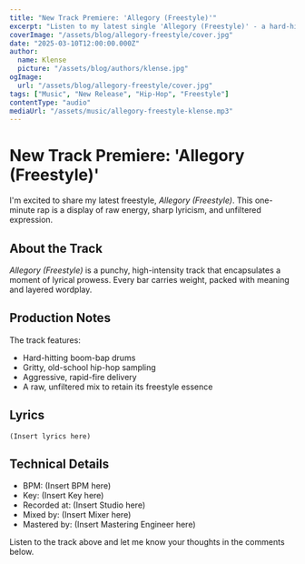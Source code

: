 ```yaml
---
title: "New Track Premiere: 'Allegory (Freestyle)'"
excerpt: "Listen to my latest single 'Allegory (Freestyle)' - a hard-hitting one-minute rap that delivers sharp lyricism and energy."
coverImage: "/assets/blog/allegory-freestyle/cover.jpg"
date: "2025-03-10T12:00:00.000Z"
author:
  name: Klense
  picture: "/assets/blog/authors/klense.jpg"
ogImage:
  url: "/assets/blog/allegory-freestyle/cover.jpg"
tags: ["Music", "New Release", "Hip-Hop", "Freestyle"]
contentType: "audio"
mediaUrl: "/assets/music/allegory-freestyle-klense.mp3"
---
```


# New Track Premiere: 'Allegory (Freestyle)'

I'm excited to share my latest freestyle, *Allegory (Freestyle)*. This one-minute rap is a display of raw energy, sharp lyricism, and unfiltered expression.

## About the Track

*Allegory (Freestyle)* is a punchy, high-intensity track that encapsulates a moment of lyrical prowess. Every bar carries weight, packed with meaning and layered wordplay.

## Production Notes

The track features:
- Hard-hitting boom-bap drums
- Gritty, old-school hip-hop sampling
- Aggressive, rapid-fire delivery
- A raw, unfiltered mix to retain its freestyle essence

## Lyrics

```
(Insert lyrics here)
```

## Technical Details

- BPM: (Insert BPM here)
- Key: (Insert Key here)
- Recorded at: (Insert Studio here)
- Mixed by: (Insert Mixer here)
- Mastered by: (Insert Mastering Engineer here)

Listen to the track above and let me know your thoughts in the comments below.
